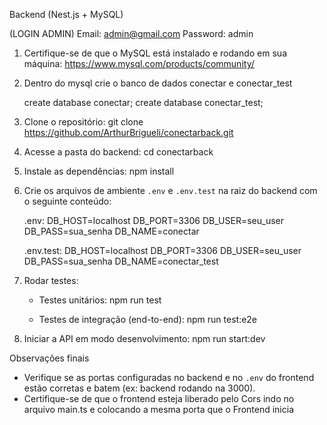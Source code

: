 Backend (Nest.js + MySQL)


(LOGIN ADMIN)
Email: admin@gmail.com
Password: admin


1. Certifique-se de que o MySQL está instalado e rodando em sua máquina:
     https://www.mysql.com/products/community/

2. Dentro do mysql crie o banco de dados conectar e conectar_test

   create database conectar;
   create database conectar_test;


2. Clone o repositório:
   git clone https://github.com/ArthurBrigueli/conectarback.git


3. Acesse a pasta do backend:
   cd conectarback


4. Instale as dependências:
   npm install


5. Crie os arquivos de ambiente `.env` e `.env.test` na raiz do backend com o seguinte conteúdo:

   .env:
   DB_HOST=localhost
   DB_PORT=3306
   DB_USER=seu_user
   DB_PASS=sua_senha
   DB_NAME=conectar

   .env.test:
   DB_HOST=localhost
   DB_PORT=3306
   DB_USER=seu_user
   DB_PASS=sua_senha
   DB_NAME=conectar_test


6. Rodar testes:

   - Testes unitários:
     npm run test

   - Testes de integração (end-to-end):
     npm run test:e2e


7. Iniciar a API em modo desenvolvimento:
   npm run start:dev


 Observações finais

- Verifique se as portas configuradas no backend e no `.env` do frontend estão corretas e batem (ex: backend rodando na 3000).
- Certifique-se de que o frontend esteja liberado pelo Cors indo no arquivo main.ts e colocando a mesma porta que o Frontend inicia
